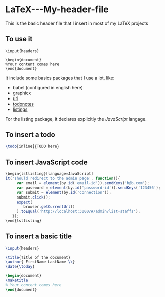 # LaTeX---My-header-file
This is the basic header file that I insert in most of my LaTeX projects

## To use it
```
\input{headers}

\begin{document}
%Your content comes here
\end{document}
```

It include some basics packages that I use a lot, like:
- babel (configured in english here)
- graphicx
- [url](http://ctan.org/pkg/url)
- [todonotes](https://github.com/henrikmidtiby/todonotes)
- [listings](https://en.wikibooks.org/wiki/LaTeX/Source_Code_Listings)

For the listing package, it declares explicitly the *JavaScript* langage.

## To insert a todo
```LaTeX
\todo[inline]{TODO here}
```

## To insert JavaScript code
```JavaScript
\begin{lstlisting}[language=JavaScript]
it('should redirect to the admin page', function(){
   	 var email = element(by.id('email-id')).sendKeys('b@b.com');
   	 var password = element(by.id('password-id')).sendKeys('123456');
	 var submit = element(by.id('connection'));
	 submit.click();
   	 expect(
   	 	browser.getCurrentUrl()
   	 ).toEqual('http://localhost:3000/#/admin/list-staffs');
   });
\end{lstlisting}
```

## To insert a basic title
```LaTeX
\input{headers}

\title{Title of the document}
\author{ FirstName LastName \\}
\date{\today}

\begin{document}
\maketitle
% Your content comes here
\end{document}
```

